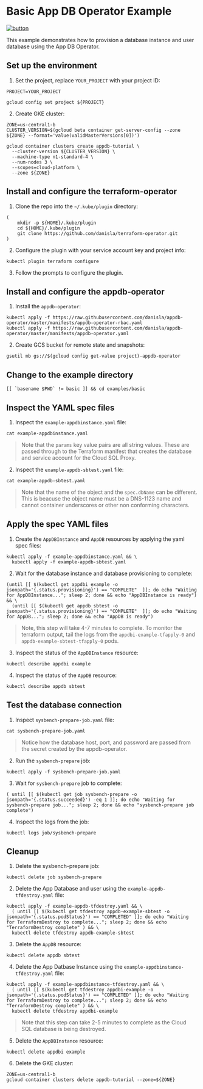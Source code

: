 # Basic App DB Operator Example

[![button](http://gstatic.com/cloudssh/images/open-btn.png)](https://console.cloud.google.com/cloudshell/open?git_repo=https://github.com/danisla/appdb-operator&working_dir=examples/basic&page=shell&tutorial=README.md)

This example demonstrates how to provision a database instance and user database using the App DB Operator.

## Set up the environment

1. Set the project, replace `YOUR_PROJECT` with your project ID:

```
PROJECT=YOUR_PROJECT
```

```
gcloud config set project ${PROJECT}
```

2. Create GKE cluster:

```
ZONE=us-central1-b
CLUSTER_VERSION=$(gcloud beta container get-server-config --zone ${ZONE} --format='value(validMasterVersions[0])')

gcloud container clusters create appdb-tutorial \
  --cluster-version ${CLUSTER_VERSION} \
  --machine-type n1-standard-4 \
  --num-nodes 3 \
  --scopes=cloud-platform \
  --zone ${ZONE}
```

## Install and configure the terraform-operator

1. Clone the repo into the `~/.kube/plugin` directory:

```
(
    mkdir -p ${HOME}/.kube/plugin
    cd ${HOME}/.kube/plugin
    git clone https://github.com/danisla/terraform-operator.git
)
```

2. Configure the plugin with your service account key and project info:

```
kubectl plugin terraform configure
```

3. Follow the prompts to configure the plugin.

## Install and configure the appdb-operator

1. Install the `appdb-operator`:

```
kubectl apply -f https://raw.githubusercontent.com/danisla/appdb-operator/master/manifests/appdb-operator-rbac.yaml
kubectl apply -f https://raw.githubusercontent.com/danisla/appdb-operator/master/manifests/appdb-operator.yaml
```

2. Create GCS bucket for remote state and snapshots:

```
gsutil mb gs://$(gcloud config get-value project)-appdb-operator
```

## Change to the example directory

```
[[ `basename $PWD` != basic ]] && cd examples/basic
```

## Inspect the YAML spec files

1. Inspect the `example-appdbinstance.yaml` file:

```
cat example-appdbinstance.yaml
```

> Note that the `params` key value pairs are all string values. These are passed through to the Terraform manifest that creates the database and service account for the Cloud SQL Proxy.

2. Inspect the `example-appdb-sbtest.yaml` file:

```
cat example-appdb-sbtest.yaml
```

> Note that the name of the object and the `spec.dbName` can be different. This is beacuse the object name must be a DNS-1123 name and cannot container underscores or other non conforming characters.

## Apply the spec YAML files

1. Create the `AppDBInstance` and `AppDB` resources by applying the yaml spec files:

```
kubectl apply -f example-appdbinstance.yaml && \
  kubectl apply -f example-appdb-sbtest.yaml
```

2. Wait for the database instance and database provisioning to complete:

```
(until [[ $(kubectl get appdbi example -o jsonpath='{.status.provisioning}') == "COMPLETE"  ]]; do echo "Waiting for AppDBInstance..."; sleep 2; done && echo "AppDBInstance is ready") && \
  (until [[ $(kubectl get appdb sbtest -o jsonpath='{.status.provisioning}') == "COMPLETE"  ]]; do echo "Waiting for AppDB..."; sleep 2; done && echo "AppDB is ready")
```

> Note, this step will take 4-7 minutes to complete. To monitor the terraform output, tail the logs from the `appdbi-example-tfapply-0` and `appdb-example-sbtest-tfapply-0` pods.

3. Inspect the status of the `AppDBInstance` resource:

```
kubectl describe appdbi example
```

4. Inspect the status of the `AppDB` resource:

```
kubectl describe appdb sbtest
```

## Test the database connection

1. Inspect `sysbench-prepare-job.yaml` file:

```
cat sysbench-prepare-job.yaml
```

> Notice how the database host, port, and password are passed from the secret created by the appdb-operator.

2. Run the `sysbench-prepare` job:

```
kubectl apply -f sysbench-prepare-job.yaml
```

3. Wait for `sysbench-prepare` job to complete:

```
( until [[ $(kubectl get job sysbench-prepare -o jsonpath='{.status.succeeded}') -eq 1 ]]; do echo "Waiting for sysbench-prepare job..."; sleep 2; done && echo "sysbench-prepare job complete")
```

4. Inspect the logs from the job:

```
kubectl logs job/sysbench-prepare
```

## Cleanup

1. Delete the sysbench-prepare job:

```
kubectl delete job sysbench-prepare
```

2. Delete the App Database and user using the `example-appdb-tfdestroy.yaml` file:

```
kubectl apply -f example-appdb-tfdestroy.yaml && \
  ( until [[ $(kubectl get tfdestroy appdb-example-sbtest -o jsonpath='{.status.podStatus}') == "COMPLETED" ]]; do echo "Waiting for TerraformDestroy to complete..."; sleep 2; done && echo "TerraformDestroy complete" ) && \
  kubectl delete tfdestroy appdb-example-sbtest
```

3. Delete the `AppDB` resource:

```
kubectl delete appdb sbtest
```

4. Delete the App Datbase Instance using the `example-appdbinstance-tfdestroy.yaml` file:

```
kubectl apply -f example-appdbinstance-tfdestroy.yaml && \
  ( until [[ $(kubectl get tfdestroy appdbi-example -o jsonpath='{.status.podStatus}') == "COMPLETED" ]]; do echo "Waiting for TerraformDestroy to complete..."; sleep 2; done && echo "TerraformDestroy complete" ) && \
  kubectl delete tfdestroy appdbi-example
```

> Note that this step can take 2-5 minutes to complete as the Cloud SQL database is being destroyed. 

5. Delete the `AppDBInstance` resource:

```
kubectl delete appdbi example
```

6. Delete the GKE cluster:

```
ZONE=us-central1-b
gcloud container clusters delete appdb-tutorial --zone=${ZONE}
```